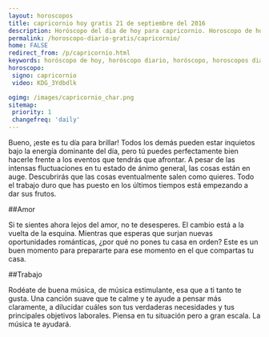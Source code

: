 ```yaml
---
layout: horoscopos
title: capricornio hoy gratis 21 de septiembre del 2016 
description: Horóscopo del dia de hoy para capricornio. Horoscopo de hoy 21 de septiembre del 2016. Las predicciones de amor, trabajo, vida personal gratis.
permalink: /horoscopo-diario-gratis/capricornio/
home: FALSE
redirect_from: /p/capricornio.html
keywords: horóscopo de hoy, horóscopo diario, horóscopo, horoscopos diarios gratis del dia de hoy, horóscopo diario gratis,horóscopo 2016, horóscopo esperanza gracia, horoscopo capricornio hoy, horoscop, horóscopos gratis, horoscopo capricornio, horoscopo capricornio 2016, Tarot, Astrologia, Zodíaco, capricornio, horoscopo gratis
horoscopo:
 signo: capricornio
 video: KDG_3Ydbdlk

ogimg: /images/capricornio_char.png
sitemap:
 priority: 1
 changefreq: 'daily'
---
```



Bueno, ¡este es tu día para brillar! Todos los demás pueden estar inquietos bajo la energía dominante del día, pero tú puedes perfectamente bien hacerle frente a los eventos que tendrás que afrontar. A pesar de las intensas fluctuaciones en tu estado de ánimo general, las cosas están en auge. Descubrirás que las cosas eventualmente salen como quieres. Todo el trabajo duro que has puesto en los últimos tiempos está empezando a dar sus frutos.

##Amor

Si te sientes ahora lejos del amor, no te desesperes. El cambio está a la vuelta de la esquina. Mientras que esperas que surjan nuevas oportunidades románticas, ¿por qué no pones tu casa en orden? Este es un buen momento para prepararte para ese momento en el que compartas tu casa.

##Trabajo

Rodéate de buena música, de música estimulante, esa que a ti tanto te gusta. Una canción suave que te calme y te ayude a pensar más claramente, a dilucidar cuáles son tus verdaderas necesidades y tus principales objetivos laborales. Piensa en tu situación pero a gran escala. La música te ayudará.